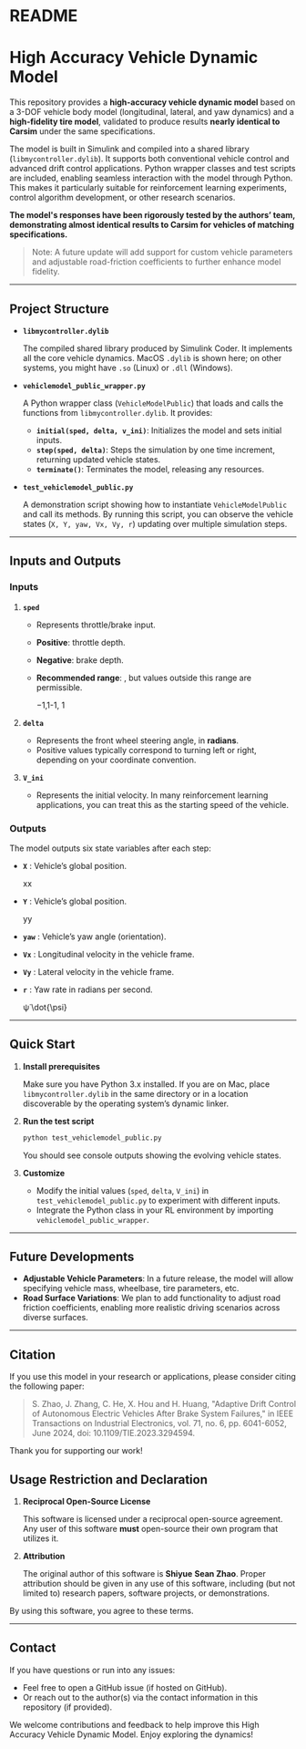 # README

# High Accuracy Vehicle Dynamic Model

This repository provides a **high-accuracy vehicle dynamic model** based on a 3-DOF vehicle body model (longitudinal, lateral, and yaw dynamics) and a **high-fidelity tire model**, validated to produce results **nearly identical to Carsim** under the same specifications.

The model is built in Simulink and compiled into a shared library (`libmycontroller.dylib`). It supports both conventional vehicle control and advanced drift control applications. Python wrapper classes and test scripts are included, enabling seamless interaction with the model through Python. This makes it particularly suitable for reinforcement learning experiments, control algorithm development, or other research scenarios.

**The model's responses have been rigorously tested by the authors’ team, demonstrating almost identical results to Carsim for vehicles of matching specifications.**

> Note: A future update will add support for custom vehicle parameters and adjustable road-friction coefficients to further enhance model fidelity.
> 

---

## Project Structure

- **`libmycontroller.dylib`**
    
    The compiled shared library produced by Simulink Coder. It implements all the core vehicle dynamics. MacOS `.dylib` is shown here; on other systems, you might have `.so` (Linux) or `.dll` (Windows).
    
- **`vehiclemodel_public_wrapper.py`**
    
    A Python wrapper class (`VehicleModelPublic`) that loads and calls the functions from `libmycontroller.dylib`. It provides:
    
    - **`initial(sped, delta, v_ini)`**: Initializes the model and sets initial inputs.
    - **`step(sped, delta)`**: Steps the simulation by one time increment, returning updated vehicle states.
    - **`terminate()`**: Terminates the model, releasing any resources.
- **`test_vehiclemodel_public.py`**
    
    A demonstration script showing how to instantiate `VehicleModelPublic` and call its methods. By running this script, you can observe the vehicle states (`X, Y, yaw, Vx, Vy, r`) updating over multiple simulation steps.
    

---

## Inputs and Outputs

### Inputs

1. **`sped`**
    - Represents throttle/brake input.
    - **Positive**: throttle depth.
    - **Negative**: brake depth.
    - **Recommended range**: , but values outside this range are permissible.
        
        −1,1-1, 1
        
2. **`delta`**
    - Represents the front wheel steering angle, in **radians**.
    - Positive values typically correspond to turning left or right, depending on your coordinate convention.
3. **`V_ini`**
    - Represents the initial velocity. In many reinforcement learning applications, you can treat this as the starting speed of the vehicle.

### Outputs

The model outputs six state variables after each step:

- **`X`** : Vehicle’s global position.
    
    xx
    
- **`Y`** : Vehicle’s global position.
    
    yy
    
- **`yaw`** : Vehicle’s yaw angle (orientation).
- **`Vx`** : Longitudinal velocity in the vehicle frame.
- **`Vy`** : Lateral velocity in the vehicle frame.
- **`r`** : Yaw rate  in radians per second.
    
    ψ˙\dot{\psi}
    

---

## Quick Start

1. **Install prerequisites**
    
    Make sure you have Python 3.x installed. If you are on Mac, place `libmycontroller.dylib` in the same directory or in a location discoverable by the operating system’s dynamic linker.
    
2. **Run the test script**
    
    ```bash
    python test_vehiclemodel_public.py
    
    ```
    
    You should see console outputs showing the evolving vehicle states.
    
3. **Customize**
    - Modify the initial values (`sped`, `delta`, `V_ini`) in `test_vehiclemodel_public.py` to experiment with different inputs.
    - Integrate the Python class in your RL environment by importing `vehiclemodel_public_wrapper`.

---

## Future Developments

- **Adjustable Vehicle Parameters**: In a future release, the model will allow specifying vehicle mass, wheelbase, tire parameters, etc.
- **Road Surface Variations**: We plan to add functionality to adjust road friction coefficients, enabling more realistic driving scenarios across diverse surfaces.

---

## Citation

If you use this model in your research or applications, please consider citing the following paper:

> S. Zhao, J. Zhang, C. He, X. Hou and H. Huang, "Adaptive Drift Control of Autonomous Electric Vehicles After Brake System Failures," in IEEE Transactions on Industrial Electronics, vol. 71, no. 6, pp. 6041-6052, June 2024, doi: 10.1109/TIE.2023.3294594.
> 

Thank you for supporting our work!

## Usage Restriction and Declaration

1. **Reciprocal Open-Source License**
    
    This software is licensed under a reciprocal open-source agreement. Any user of this software **must** open-source their own program that utilizes it.
    
2. **Attribution**
    
    The original author of this software is **Shiyue** **Sean Zhao**. Proper attribution should be given in any use of this software, including (but not limited to) research papers, software projects, or demonstrations.
    

By using this software, you agree to these terms.

---

## Contact

If you have questions or run into any issues:

- Feel free to open a GitHub issue (if hosted on GitHub).
- Or reach out to the author(s) via the contact information in this repository (if provided).

We welcome contributions and feedback to help improve this High Accuracy Vehicle Dynamic Model. Enjoy exploring the dynamics!